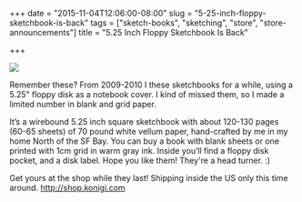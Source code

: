 +++
date = "2015-11-04T12:06:00-08:00"
slug = "5-25-inch-floppy-sketchbook-is-back"
tags = ["sketch-books", "sketching", "store", "store-announcements"]
title = "5.25 Inch Floppy Sketchbook Is Back"

+++

<div class="screenshot"><a href="http://shop.konigi.com"><img src="//konigi.com/media/store/diskbook.jpg"></a></div>

Remember these? From 2009-2010 I these sketchbooks for a while, using a 5.25" floppy disk as a notebook cover. I kind of missed them, so I made a limited number in blank and grid paper.

It’s a wirebound 5.25 inch square sketchbook with about 120-130 pages (60-65 sheets) of 70 pound white vellum paper, hand-crafted by me in my home North of the SF Bay. You can buy a book with blank sheets or one printed with 1cm grid in warm gray ink. Inside you’ll find a floppy disk pocket, and a disk label. Hope you like them! They're a head turner. :)

Get yours at the shop while they last! Shipping inside the US only this time around. <a href="http://shop.konigi.com">http://shop.konigi.com</a>

